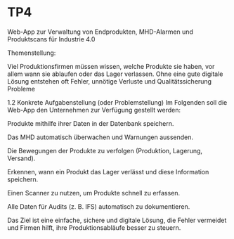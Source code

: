 # TP4
Web-App zur Verwaltung von Endprodukten, MHD-Alarmen und Produktscans für Industrie 4.0

Themenstellung:

Viel Produktionsfirmen müssen wissen, welche Produkte sie haben, vor allem wann sie ablaufen oder das Lager verlassen. Ohne eine gute digitale Lösung entstehen oft Fehler, unnötige Verluste und Qualitätssicherung Probleme

1.2	Konkrete Aufgabenstellung (oder Problemstellung) 
Im Folgenden soll die Web-App den Unternehmen zur Verfügung gestellt werden:

 Produkte mithilfe ihrer Daten in der Datenbank speichern. 

 Das MHD automatisch überwachen und Warnungen aussenden.
 
 Die Bewegungen der Produkte zu verfolgen (Produktion, Lagerung, Versand).
 
 Erkennen, wann ein Produkt das Lager verlässt und diese Information speichern.
 
 Einen Scanner zu nutzen, um Produkte schnell zu erfassen.
 
 Alle Daten für Audits (z. B. IFS) automatisch zu dokumentieren.
 
 Das Ziel ist eine einfache, sichere und digitale Lösung, die Fehler vermeidet und Firmen hilft, ihre Produktionsabläufe besser zu steuern. 
